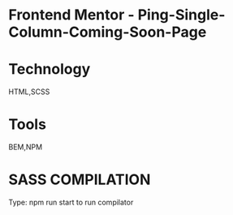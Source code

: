 # Frontend Mentor - Ping-Single-Column-Coming-Soon-Page

# Technology

HTML,SCSS

# Tools

BEM,NPM

# SASS COMPILATION

Type: npm run start to run compilator
